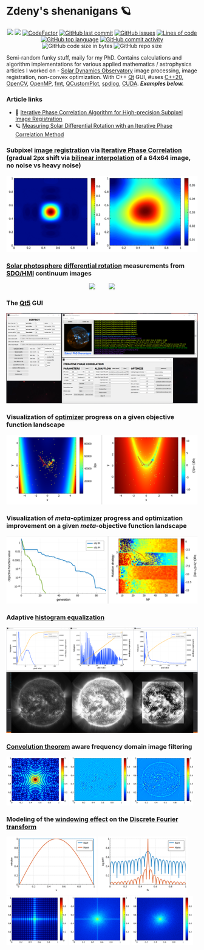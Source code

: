 # Zdeny's shenanigans 🪐

<p align="center">
<a href="https://github.com/zdenyhraz/shenanigans/actions/workflows/linux.yml"><img src="https://github.com/zdenyhraz/shenanigans/actions/workflows/linux.yml/badge.svg?branch=master"/></a>
<a href="https://www.codacy.com/gh/zdenyhraz/shenanigans/dashboard?utm_source=github.com&amp;utm_medium=referral&amp;utm_content=zdenyhraz/shenanigans&amp;utm_campaign=Badge_Grade"><img src="https://app.codacy.com/project/badge/Grade/ea68f108539b4e4eb13b0e92a905ef50"/></a>
<a href="https://www.codefactor.io/repository/github/zdenyhraz/shenanigans/overview/master"><img src="https://www.codefactor.io/repository/github/zdenyhraz/shenanigans/badge/master" alt="CodeFactor" /></a>
<a href="https://github.com/zdenyhraz/shenanigans/commits/master"><img alt="GitHub last commit" src="https://img.shields.io/github/last-commit/zdenyhraz/shenanigans"></a>
<a href="https://github.com/zdenyhraz/shenanigans/issues"><img alt="GitHub issues" src="https://img.shields.io/github/issues-raw/zdenyhraz/shenanigans"></a>
<a href="https://github.com/zdenyhraz/shenanigans/tree/master/src"><img alt="Lines of code" src="https://img.shields.io/tokei/lines/github/zdenyhraz/shenanigans"></a>
<a href="https://github.com/zdenyhraz/shenanigans/search?l=c%2B%2B"><img alt="GitHub top language" src="https://img.shields.io/github/languages/top/zdenyhraz/shenanigans"></a>
<a href="https://github.com/zdenyhraz/shenanigans/commits/master"><img alt="GitHub commit activity" src="https://img.shields.io/github/commit-activity/m/zdenyhraz/shenanigans"></a>
<img alt="GitHub code size in bytes" src="https://img.shields.io/github/languages/code-size/zdenyhraz/shenanigans">
<img alt="GitHub repo size" src="https://img.shields.io/github/repo-size/zdenyhraz/shenanigans">
</p>

Semi-random funky stuff, maily for my PhD. Contains calculations and algorithm implementations for various applied mathematics / astrophysics articles I worked on - [Solar Dynamics Observatory](https://www.nasa.gov/mission_pages/sdo/main/index.html) image processing, image registration, non-convex optimization. With C++ [Qt](https://www.qt.io/) GUI, #uses [C++20](https://en.cppreference.com/w/cpp/20), [OpenCV](https://opencv.org/), [OpenMP](https://www.openmp.org/), [fmt](https://fmt.dev/latest/index.html), [QCustomPlot](https://www.qcustomplot.com/), [spdlog](https://github.com/gabime/spdlog), [CUDA](https://developer.nvidia.com/cuda-toolkit). ***Examples below.***

### Article links
- 📌 [Iterative Phase Correlation Algorithm for High-precision Subpixel Image Registration](https://iopscience.iop.org/article/10.3847/1538-4365/ab63d7)
- 🪐 [Measuring Solar Differential Rotation with an Iterative Phase Correlation Method](https://iopscience.iop.org/article/10.3847/1538-4365/abc702)

### Subpixel [image registration](https://en.wikipedia.org/wiki/Image_registration) via [Iterative Phase Correlation](https://iopscience.iop.org/article/10.3847/1538-4365/ab63d7) (gradual 2px shift via [bilinear interpolation](https://en.wikipedia.org/wiki/Bilinear_interpolation) of a 64x64 image, no noise vs heavy noise)
<img src="data/dissertation/refinement/peakshift.gif" width="50%"><img src="data/dissertation/refinement/peakshift_noise.gif" width="50%">

### [Solar photosphere](https://en.wikipedia.org/wiki/Photosphere) [differential rotation](https://en.wikipedia.org/wiki/Differential_rotation) measurements from [SDO/HMI](http://hmi.stanford.edu/) continuum images
<p align="center">
<img src="data/articles/diffrot/pics/gif/1.gif" width="43%">&nbsp; &nbsp; &nbsp; &nbsp; &nbsp;<img src="data/articles/diffrot/pics/gif/2.gif" width="43%">
</p>

### The [Qt5](https://www.qt.io/) GUI
<img src="data/articles/random/gui.PNG" width="100%">

### Visualization of [optimizer](https://en.wikipedia.org/wiki/Mathematical_optimization) progress on a given objective function landscape
<img src="data/articles/optim/rosenbrock_paths.png" width="100%">

### Visualization of *meta*-[optimizer](https://en.wikipedia.org/wiki/Mathematical_optimization) progress and optimization improvement on a given *meta*-objective function landscape
<img src="data/articles/optim/metaopt_paths.png" width="100%">

### Adaptive [histogram equalization](https://en.wikipedia.org/wiki/Adaptive_histogram_equalization)
<img src="data/articles/random/aheq.PNG" width="100%">

### [Convolution theorem](https://en.wikipedia.org/wiki/Convolution_theorem) aware frequency domain image filtering
<img src="data/dissertation/bandpass/2DBandpassRingRIDFT.png" width="32%"> <img src="data/dissertation/bandpass/2DBandpassImageR.png" width="32%"> <img src="data/dissertation/bandpass/2DBandpassImageG.png" width="32%">

### Modeling of the [windowing effect](https://en.wikipedia.org/wiki/Window_function) on the [Discrete Fourier transform](https://en.wikipedia.org/wiki/Discrete_Fourier_transform)
<img src="data/dissertation/window/1DWindows.png" width="47%"> <img src="data/dissertation/window/1DWindowsDFT.png" width="47%">
<img src="data/dissertation/window/2DWindowDFTR.png" width="32%"> <img src="data/dissertation/window/2DImageDFT.png" width="32%">  <img src="data/dissertation/window/2DImageWindowDFT.png" width="32%"> 
